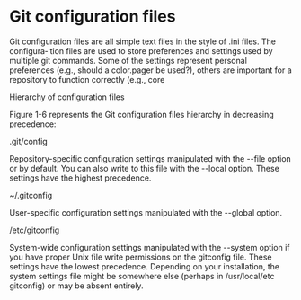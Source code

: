 # Git configuration files

Git configuration files are all simple text files in the style of .ini files. The configura‐ tion files are used to store preferences and settings used by multiple git commands. Some of the settings represent personal preferences (e.g., should a color.pager be used?), others are important for a repository to function correctly (e.g., core



Hierarchy of configuration files

Figure 1-6 represents the Git configuration files hierarchy in decreasing precedence:

.git/config

Repository-specific configuration settings manipulated with the --file option or by default. You can also write to this file with the --local option. These settings have the highest precedence.

\~/.gitconfig

User-specific configuration settings manipulated with the --global option.

/etc/gitconfig

System-wide configuration settings manipulated with the --system option if you have proper Unix file write permissions on the gitconfig file. These settings have the lowest precedence. Depending on your installation, the system settings file might be somewhere else (perhaps in /usr/local/etc gitconfig) or may be absent entirely.
